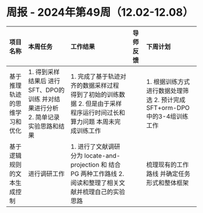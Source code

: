 # 周报 - 2024年第49周（12.02-12.08）

| 项目名称                         | 本周任务                                                         | 工作结果 | 导师反馈 | 下周计划                                                                                                             |
| :------------------------------- | :--------------------------------------------------------------- | :------- | :------- | :------------------------------------------------------------------------------------------------------------------- |
|  基于推理轨迹的思维学习和优化   | 1. 得到采样结果后  进行SFT、DPO的训练 并对结果进行分析  2. 简单记录实验思路和结果|1. 完成了基于轨迹对齐的数据采样过程 得到了初始的训练数据  2. 但是由于采样程序运行时间过长和算力问题 本周未完成训练工作||1. 根据训练方式 进行数据处理筛选  2. 预计完成SFT+orm-DPO 中的3-4组训练工作
| 基于逻辑规则的文本生成控制| 进行调研工作| 1. 进行了文献调研 分为 locate-and-projection 和 结合 PG 两种工作路线 2. 阅读和整理了相关文献并梳理自己的实验思路  || 梳理现有的工作路线 并确定任务形式和整体框架|
